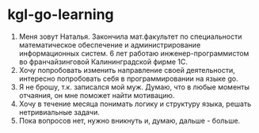# kgl-go-learning

1. Меня зовут Наталья. Закончила мат.факультет по специальности математическое обеспечение и администрирование информационных систем. 
6 лет работаю инженер-программистом во франчайзинговой Калининградской фирме 1С. 
2. Хочу попробовать изменить направление своей деятельности, интересно попробовать себя в программировании на языке go.
3. Я не брошу, т.к. записался мой муж. Думаю, что в любые моменты отчаяния, он мне поможет найти мотивацию.
4. Хочу в течение месяца понимать логику и структуру языка, решать нетривиальные задачи.
5. Пока вопросов нет, нужно вникнуть и, думаю, дальше - больше.
